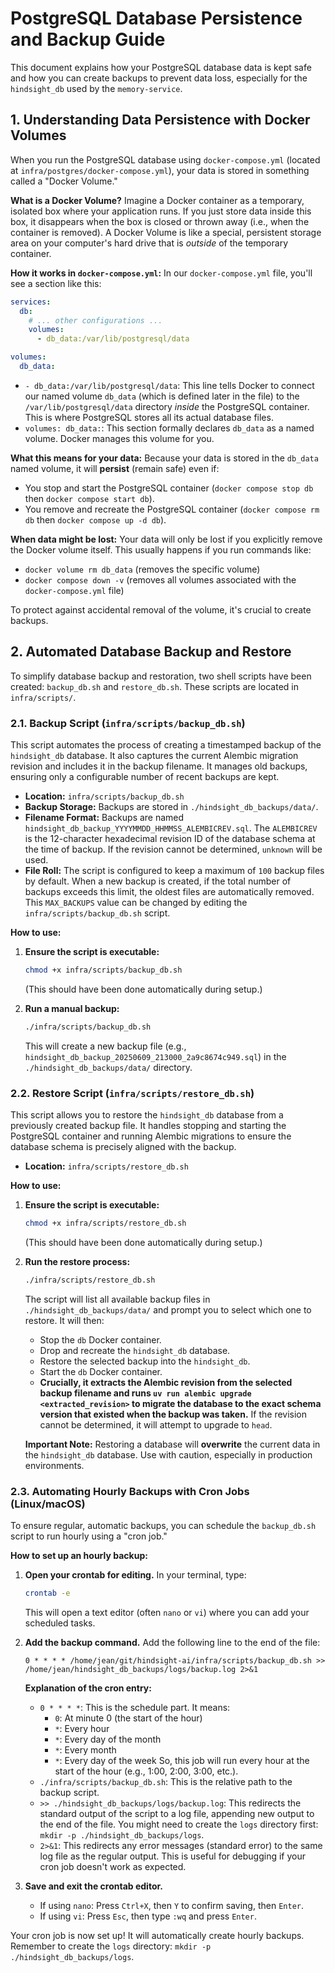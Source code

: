 # PostgreSQL Database Persistence and Backup Guide

This document explains how your PostgreSQL database data is kept safe and how you can create backups to prevent data loss, especially for the `hindsight_db` used by the `memory-service`.

## 1. Understanding Data Persistence with Docker Volumes

When you run the PostgreSQL database using `docker-compose.yml` (located at `infra/postgres/docker-compose.yml`), your data is stored in something called a "Docker Volume."

**What is a Docker Volume?**
Imagine a Docker container as a temporary, isolated box where your application runs. If you just store data inside this box, it disappears when the box is closed or thrown away (i.e., when the container is removed). A Docker Volume is like a special, persistent storage area on your computer's hard drive that is *outside* of the temporary container.

**How it works in `docker-compose.yml`:**
In our `docker-compose.yml` file, you'll see a section like this:

```yaml
services:
  db:
    # ... other configurations ...
    volumes:
      - db_data:/var/lib/postgresql/data

volumes:
  db_data:
```

*   `- db_data:/var/lib/postgresql/data`: This line tells Docker to connect our named volume `db_data` (which is defined later in the file) to the `/var/lib/postgresql/data` directory *inside* the PostgreSQL container. This is where PostgreSQL stores all its actual database files.
*   `volumes: db_data:`: This section formally declares `db_data` as a named volume. Docker manages this volume for you.

**What this means for your data:**
Because your data is stored in the `db_data` named volume, it will **persist** (remain safe) even if:
*   You stop and start the PostgreSQL container (`docker compose stop db` then `docker compose start db`).
*   You remove and recreate the PostgreSQL container (`docker compose rm db` then `docker compose up -d db`).

**When data might be lost:**
Your data will only be lost if you explicitly remove the Docker volume itself. This usually happens if you run commands like:
*   `docker volume rm db_data` (removes the specific volume)
*   `docker compose down -v` (removes all volumes associated with the `docker-compose.yml` file)

To protect against accidental removal of the volume, it's crucial to create backups.

## 2. Automated Database Backup and Restore

To simplify database backup and restoration, two shell scripts have been created: `backup_db.sh` and `restore_db.sh`. These scripts are located in `infra/scripts/`.

### 2.1. Backup Script (`infra/scripts/backup_db.sh`)

This script automates the process of creating a timestamped backup of the `hindsight_db` database. It also captures the current Alembic migration revision and includes it in the backup filename. It manages old backups, ensuring only a configurable number of recent backups are kept.

*   **Location:** `infra/scripts/backup_db.sh`
*   **Backup Storage:** Backups are stored in `./hindsight_db_backups/data/`.
*   **Filename Format:** Backups are named `hindsight_db_backup_YYYYMMDD_HHMMSS_ALEMBICREV.sql`. The `ALEMBICREV` is the 12-character hexadecimal revision ID of the database schema at the time of backup. If the revision cannot be determined, `unknown` will be used.
*   **File Roll:** The script is configured to keep a maximum of `100` backup files by default. When a new backup is created, if the total number of backups exceeds this limit, the oldest files are automatically removed. This `MAX_BACKUPS` value can be changed by editing the `infra/scripts/backup_db.sh` script.

**How to use:**

1.  **Ensure the script is executable:**
    ```bash
    chmod +x infra/scripts/backup_db.sh
    ```
    (This should have been done automatically during setup.)

2.  **Run a manual backup:**
    ```bash
    ./infra/scripts/backup_db.sh
    ```
    This will create a new backup file (e.g., `hindsight_db_backup_20250609_213000_2a9c8674c949.sql`) in the `./hindsight_db_backups/data/` directory.

### 2.2. Restore Script (`infra/scripts/restore_db.sh`)

This script allows you to restore the `hindsight_db` database from a previously created backup file. It handles stopping and starting the PostgreSQL container and running Alembic migrations to ensure the database schema is precisely aligned with the backup.

*   **Location:** `infra/scripts/restore_db.sh`

**How to use:**

1.  **Ensure the script is executable:**
    ```bash
    chmod +x infra/scripts/restore_db.sh
    ```
    (This should have been done automatically during setup.)

2.  **Run the restore process:**
    ```bash
    ./infra/scripts/restore_db.sh
    ```
    The script will list all available backup files in `./hindsight_db_backups/data/` and prompt you to select which one to restore.
    It will then:
    *   Stop the `db` Docker container.
    *   Drop and recreate the `hindsight_db` database.
    *   Restore the selected backup into the `hindsight_db`.
    *   Start the `db` Docker container.
    *   **Crucially, it extracts the Alembic revision from the selected backup filename and runs `uv run alembic upgrade <extracted_revision>` to migrate the database to the exact schema version that existed when the backup was taken.** If the revision cannot be determined, it will attempt to upgrade to `head`.

    **Important Note:** Restoring a database will **overwrite** the current data in the `hindsight_db` database. Use with caution, especially in production environments.

### 2.3. Automating Hourly Backups with Cron Jobs (Linux/macOS)

To ensure regular, automatic backups, you can schedule the `backup_db.sh` script to run hourly using a "cron job."

**How to set up an hourly backup:**

1.  **Open your crontab for editing.**
    In your terminal, type:
    ```bash
    crontab -e
    ```
    This will open a text editor (often `nano` or `vi`) where you can add your scheduled tasks.

2.  **Add the backup command.**
    Add the following line to the end of the file:

    ```cron
    0 * * * * /home/jean/git/hindsight-ai/infra/scripts/backup_db.sh >> /home/jean/hindsight_db_backups/logs/backup.log 2>&1
    ```

    **Explanation of the cron entry:**
    *   `0 * * * *`: This is the schedule part. It means:
        *   `0`: At minute 0 (the start of the hour)
        *   `*`: Every hour
        *   `*`: Every day of the month
        *   `*`: Every month
        *   `*`: Every day of the week
        So, this job will run every hour at the start of the hour (e.g., 1:00, 2:00, 3:00, etc.).
    *   `./infra/scripts/backup_db.sh`: This is the relative path to the backup script.
    *   `>> ./hindsight_db_backups/logs/backup.log`: This redirects the standard output of the script to a log file, appending new output to the end of the file. You might need to create the `logs` directory first: `mkdir -p ./hindsight_db_backups/logs`.
    *   `2>&1`: This redirects any error messages (standard error) to the same log file as the regular output. This is useful for debugging if your cron job doesn't work as expected.

3.  **Save and exit the crontab editor.**
    *   If using `nano`: Press `Ctrl+X`, then `Y` to confirm saving, then `Enter`.
    *   If using `vi`: Press `Esc`, then type `:wq` and press `Enter`.

Your cron job is now set up! It will automatically create hourly backups. Remember to create the `logs` directory: `mkdir -p ./hindsight_db_backups/logs`.
